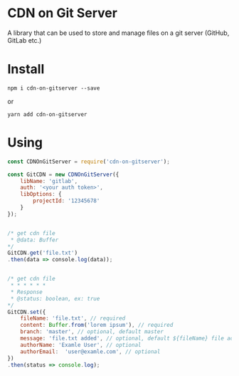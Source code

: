 # CDN on Git Server

A library that can be used to store and manage files on a git server (GitHub, GitLab etc.)

# Install

```
npm i cdn-on-gitserver --save
```

or 

```
yarn add cdn-on-gitserver
```

# Using

```javascript
const CDNOnGitServer = require('cdn-on-gitserver');

const GitCDN = new CDNOnGitServer({
    libName: 'gitlab',
    auth: '<your auth token>',
    libOptions: {
        projectId: '12345678'
    }
});


/* get cdn file
 * @data: Buffer
*/
GitCDN.get('file.txt')
.then(data => console.log(data));


/* get cdn file
 * * * * * *
 * Response
 * @status: boolean, ex: true
*/
GitCDN.set({
    fileName: 'file.txt', // required
    content: Buffer.from('lorem ipsum'), // required
    branch: 'master', // optional, default master
    message: 'file.txt added', // optional, default ${fileName} file added.
    authorName: 'Examle User', // optional
    authorEmail:  'user@examle.com', // optional
})
.then(status => console.log);
```